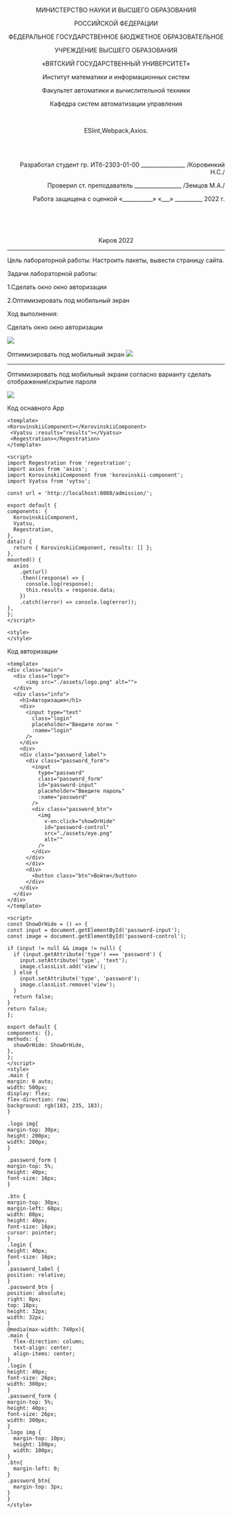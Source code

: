 <p align=center>МИНИСТЕРСТВО НАУКИ И ВЫСШЕГО ОБРАЗОВАНИЯ
<p align=center>РОССИЙСКОЙ ФЕДЕРАЦИИ
<p align=center>ФЕДЕРАЛЬНОЕ ГОСУДАРСТВЕННОЕ БЮДЖЕТНОЕ ОБРАЗОВАТЕЛЬНОЕ
<p align=center>УЧРЕЖДЕНИЕ ВЫСШЕГО ОБРАЗОВАНИЯ
<p align=center>«ВЯТСКИЙ ГОСУДАРСТВЕННЫЙ УНИВЕРСИТЕТ»
<p align=center>Институт математики и информационных систем
<p align=center>Факультет автоматики и вычислительной техники
<p align=center>Кафедра систем автоматизации управления
<p><br>


<p align=center>ESlint,Webpack,Axios.
<p><br><br>
<p align=right>Разработал студент гр. ИТб-2303-01-00 ________________ /Коровинкий Н.С./
<p align=right>Проверил ст. преподаватель _________________ /Земцов М.А./
<p align=right>Работа защищена с оценкой	«___________» «___» __________ 2022 г.
<p><br><br><br>
<p align=center>Киров 2022 
  
  ---
  
<p> Цель лабораторной работы: Настроить пакеты, вывести страницу сайта.
<p> Задачи лабораторной работы:  
<p>1.Сделать окно окно авторизации
<p>2.Оптимизировать под мобильный экран
<p>Ход выполнения:
<p>Сделать окно окно авторизации
<p>
<img src="./src/1 картинка.png">
<p>
<p>Оптимизировать под мобильный экран
<img src="./src/2Картинка.png">
  
  ---

  <p>Оптимизировать под мобильный экрани согласно варианту сделать отображение\скрытие пароля
  <p>
  <img src="./src/3картинка.png">


  Код оснавного App
  
  ```
  <template>
  <KorovinskiiComponent></KorovinskiiComponent>
   <Vyatsu :results="results"></Vyatsu>
   <Regestration></Regestration>
</template>

<script>
import Regestration from 'regestration';
import axios from 'axios';
import KorovinskiiComponent from 'korovinskii-component';
import Vyatsu from 'vytsu';

const url = 'http://localhost:8080/admission/';

export default {
  components: {
    KorovinskiiComponent,
    Vyatsu,
    Regestration,
  },
  data() {
    return { KorovinskiiComponent, results: [] };
  },
  mounted() {
    axios
      .get(url)
      .then((response) => {
        console.log(response);
        this.results = response.data;
      })
      .catch((error) => console.log(error));
  },
};
</script>

<style>
</style>

  ```

  Код авторизации 
  ```
  <template>
  <div class="main">
    <div class="logo">
        <img src="./assets/logo.png" alt="">
    </div>
    <div class="info">
      <h1>Авторизация</h1>
      <div>
        <input type="text"
          class="login"
          placeholder="Введите логин "
          :name="login"
        />
      </div>
      <div>
      <div class="password_label">
        <div class="password_form">
          <input
            type="password"
            class="password_form"
            id="password-input"
            placeholder="Введите пароль"
            :name="password"
          />
          <div class="password_btn">
            <img
              v-on:click="showOrHide"
              id="password-control"
              src="./assets/eye.png"
              alt=""
            />
          </div>
        </div>
        </div>
        <div>
          <button class="btn">Войти</button>
        </div>
      </div>
    </div>
  </div>
</template>

<script>
const ShowOrHide = () => {
  const input = document.getElementById('password-input');
  const image = document.getElementById('password-control');

  if (input != null && image != null) {
    if (input.getAttribute('type') === 'password') {
      input.setAttribute('type', 'text');
      image.classList.add('view');
    } else {
      input.setAttribute('type', 'password');
      image.classList.remove('view');
    }
    return false;
  }
  return false;
};

export default {
  components: {},
  methods: {
    showOrHide: ShowOrHide,
  },
};
</script>
<style>
.main {
  margin: 0 auto;
  width: 500px;
  display: flex;
  flex-direction: row;
  background: rgb(183, 235, 183);
}

.logo img{
  margin-top: 30px;
  height: 200px;
  width: 200px;
}

.password_form {
  margin-top: 5%;
  height: 40px;
  font-size: 16px;
}

.btn {
  margin-top: 30px;
  margin-left: 60px;
  width: 80px;
  height: 40px;
  font-size: 16px;
  cursor: pointer;
}
.login {
  height: 40px;
  font-size: 16px;
}
.password_label {
  position: relative;
}
.password_btn {
  position: absolute;
  right: 8px;
  top: 18px;
  height: 32px;
  width: 32px;
}
@media(max-width: 740px){
  .main {
    flex-direction: column;
    text-align: center;
    align-items: center;
  }
  .login {
  height: 40px;
  font-size: 26px;
  width: 300px;
}
  .password_form {
  margin-top: 5%;
  height: 40px;
  font-size: 26px;
  width: 300px;
}
  .logo img {
    margin-top: 10px;
    height: 100px;
    width: 100px;
  }
  .btn{
    margin-left: 0;
  }
  .password_btn{
    margin-top: 3px;
  }
}
</style>
  ```